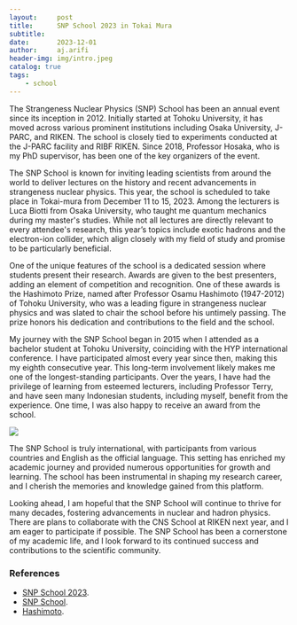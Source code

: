 ```yaml
---
layout:     post
title:      SNP School 2023 in Tokai Mura
subtitle:   
date:       2023-12-01
author:     aj.arifi
header-img: img/intro.jpeg
catalog: true
tags:
    - school
---
```


The Strangeness Nuclear Physics (SNP) School has been an annual event since its inception in 2012. 
Initially started at Tohoku University, it has moved across various prominent institutions including Osaka University, J-PARC, and RIKEN. 
The school is closely tied to experiments conducted at the J-PARC facility and RIBF RIKEN. 
Since 2018, Professor Hosaka, who is my PhD supervisor, has been one of the key organizers of the event.

The SNP School is known for inviting leading scientists from around the world to deliver lectures on the history and recent advancements in strangeness nuclear physics. 
This year, the school is scheduled to take place in Tokai-mura from December 11 to 15, 2023. 
Among the lecturers is Luca Biotti from Osaka University, who taught me quantum mechanics during my master's studies. 
While not all lectures are directly relevant to every attendee's research, this year’s topics include exotic hadrons and the electron-ion collider, 
which align closely with my field of study and promise to be particularly beneficial.

One of the unique features of the school is a dedicated session where students present their research. 
Awards are given to the best presenters, adding an element of competition and recognition. 
One of these awards is the Hashimoto Prize, named after Professor Osamu Hashimoto (1947-2012) of Tohoku University, 
who was a leading figure in strangeness nuclear physics and was slated to chair the school before his untimely passing. 
The prize honors his dedication and contributions to the field and the school.

My journey with the SNP School began in 2015 when I attended as a bachelor student at Tohoku University, coinciding with the HYP international conference. 
I have participated almost every year since then, making this my eighth consecutive year. 
This long-term involvement likely makes me one of the longest-standing participants. 
Over the years, I have had the privilege of learning from esteemed lecturers, including Professor Terry, and have seen many Indonesian students, 
including myself, benefit from the experience. 
One time, I was also happy to receive an award from the school.

![](https://lambda.phys.tohoku.ac.jp/gppu/school/SNP2018/prizewinners.jpg)

The SNP School is truly international, with participants from various countries and English as the official language. 
This setting has enriched my academic journey and provided numerous opportunities for growth and learning. 
The school has been instrumental in shaping my research career, and I cherish the memories and knowledge gained from this platform.

Looking ahead, I am hopeful that the SNP School will continue to thrive for many decades, fostering advancements in nuclear and hadron physics. 
There are plans to collaborate with the CNS School at RIKEN next year, and I am eager to participate if possible. 
The SNP School has been a cornerstone of my academic life, and I look forward to its continued success and contributions to the scientific community.

### References

* [SNP School 2023](https://sites.google.com/nex.phys.s.u-tokyo.ac.jp/snpsc2023/).
* [SNP School](https://lambda.phys.tohoku.ac.jp/gppu/school/).
* [Hashimoto](https://lambda.phys.tohoku.ac.jp/snpsc2012/).
